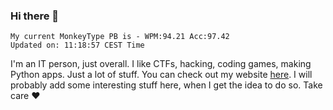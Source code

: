 ### Hi there 👋
<!-- PB START -->
```
My current MonkeyType PB is - WPM:94.21 Acc:97.42
Updated on: 11:18:57 CEST Time
```
<!-- PB END -->
I'm an IT person, just overall. I like CTFs, hacking, coding games, making Python apps. Just a lot of stuff.
You can check out my website [here](https://skill3472.github.io/).
I will probably add some interesting stuff here, when I get the idea to do so. Take care ❤️
